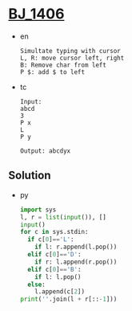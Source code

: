 # [BJ_1406](https://acmicpc.net/problem/1406)

* en

  ```en
  Simultate typing with cursor
  L, R: move cursor left, right
  B: Remove char from left
  P $: add $ to left
  ```

* tc

  ```tc
  Input:
  abcd
  3
  P x
  L
  P y

  Output: abcdyx
  ```

## Solution

* py

  ```py
  import sys
  l, r = list(input()), []
  input()
  for c in sys.stdin:
    if c[0]=='L':
      if l: r.append(l.pop())
    elif c[0]=='D':
      if r: l.append(r.pop())
    elif c[0]=='B':
      if l: l.pop()
    else:
      l.append(c[2])
  print(''.join(l + r[::-1]))
  ```
